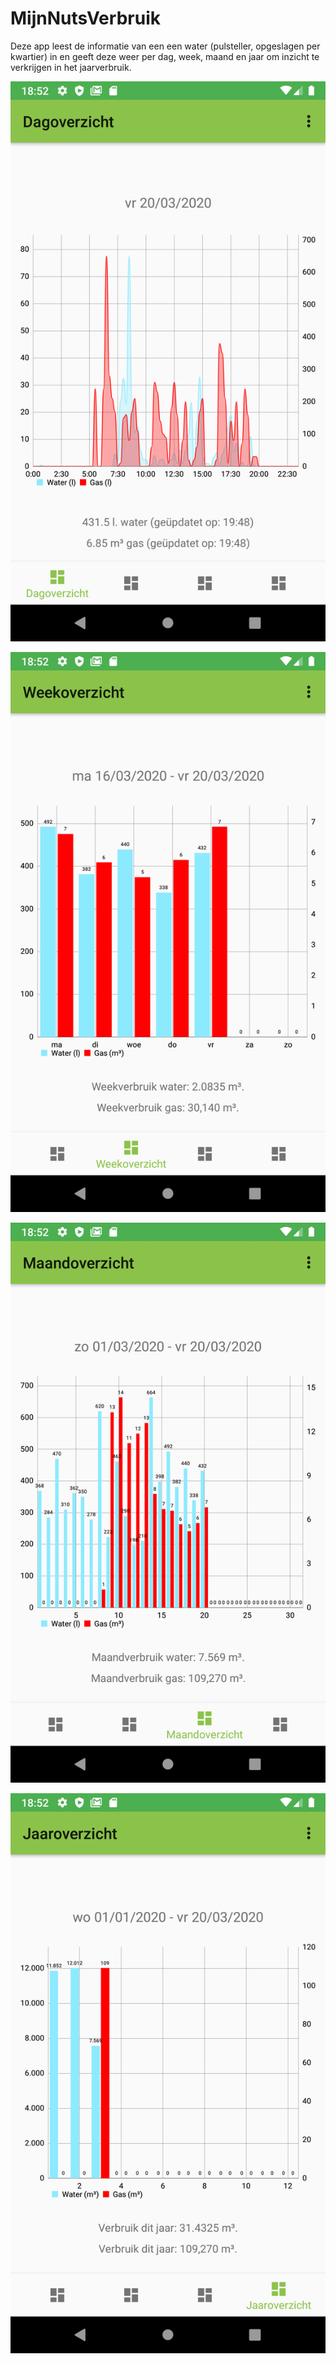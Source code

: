 # MijnNutsVerbruik

Deze app leest de informatie van een een water (pulsteller, opgeslagen per kwartier) in en geeft deze weer per dag, week, maand en jaar om inzicht te verkrijgen in het jaarverbruik.

![Dagverbruik](screenshot1.png) 

![Weekverbruik](screenshot2.png) 

![Maandverbruik](screenshot3.png) 

![Jaarverbruik](screenshot4.png) 
